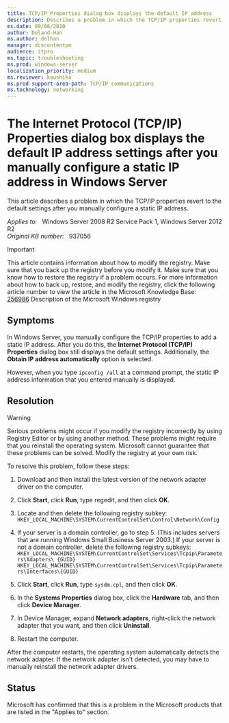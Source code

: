 ```yaml
---
title: TCP/IP Properties dialog box displays the default IP address 
description: Describes a problem in which the TCP/IP properties revert to the default settings after you manually configure a static IP address in Windows Server.
ms.date: 09/08/2020
author: Deland-Han
ms.author: delhan
manager: dcscontentpm
audience: itpro
ms.topic: troubleshooting
ms.prod: windows-server
localization_priority: medium
ms.reviewer: kaushika
ms.prod-support-area-path: TCP/IP communications
ms.technology: networking
---
```

# The Internet Protocol (TCP/IP) Properties dialog box displays the default IP address settings after you manually configure a static IP address in Windows Server

This article describes a problem in which the TCP/IP properties revert to the default settings after you manually configure a static IP address.

_Applies to:_ &nbsp; Windows Server 2008 R2 Service Pack 1, Windows Server 2012 R2  
_Original KB number:_ &nbsp; 937056

> [!IMPORTANT]
> This article contains information about how to modify the registry. Make sure that you back up the registry before you modify it. Make sure that you know how to restore the registry if a problem occurs. For more information about how to back up, restore, and modify the registry, click the following article number to view the article in the Microsoft Knowledge Base:  
[256986](https://support.microsoft.com/help/256986) Description of the Microsoft Windows registry  

## Symptoms

In Windows Server, you manually configure the TCP/IP properties to add a static IP address. After you do this, the **Internet Protocol (TCP/IP) Properties** dialog box still displays the default settings. Additionally, the **Obtain IP address automatically** option is selected.

However, when you type `ipconfig /all` at a command prompt, the static IP address information that you entered manually is displayed.

## Resolution

> [!WARNING]
> Serious problems might occur if you modify the registry incorrectly by using Registry Editor or by using another method. These problems might require that you reinstall the operating system. Microsoft cannot guarantee that these problems can be solved. Modify the registry at your own risk.  

To resolve this problem, follow these steps:  

1. Download and then install the latest version of the network adapter driver on the computer.

2. Click **Start**, click **Run**, type regedit, and then click **OK**.
3. Locate and then delete the following registry subkey:
    `HKEY_LOCAL_MACHINE\SYSTEM\CurrentControlSet\Control\Network\Config`  
4. If your server is a domain controller, go to step 5. (This includes servers that are running Windows Small Business Server 2003.) If your server is not a domain controller, delete the following registry subkeys:
     `HKEY_LOCAL_MACHINE\SYSTEM\CurrentControlSet\Services\Tcpip\Parameters\Adapters\ {GUID}`  
     `HKEY_LOCAL_MACHINE\SYSTEM\CurrentControlSet\Services\Tcpip\Parameters\Interfaces\{GUID}`  
5. Click **Start**, click **Run**, type `sysdm.cpl`, and then click **OK**.
6. In the **Systems Properties** dialog box, click the **Hardware** tab, and then click **Device Manager**.
7. In Device Manager, expand **Network adapters**, right-click the network adapter that you want, and then click **Uninstall**.
8. Restart the computer.

After the computer restarts, the operating system automatically detects the network adapter. If the network adapter isn't detected, you may have to manually reinstall the network adapter drivers.

## Status

Microsoft has confirmed that this is a problem in the Microsoft products that are listed in the "Applies to" section.
